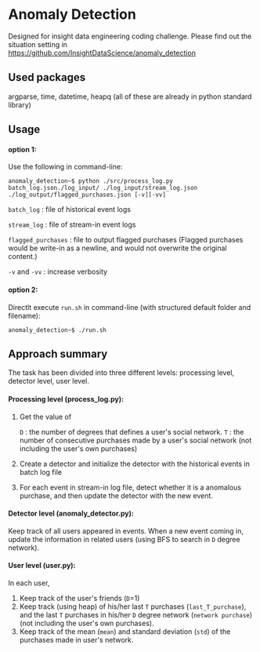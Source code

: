 # Anomaly Detection
Designed for insight data engineering coding challenge. 
Please find out the situation setting in 
https://github.com/InsightDataScience/anomaly_detection

## Used packages
argparse, time, datetime, heapq (all of these are already in python standard library)

## Usage
#### option 1:
Use the following in command-line:

    anomaly_detection~$ python ./src/process_log.py batch_log.json./log_input/ ./log_input/stream_log.json ./log_output/flagged_purchases.json [-v][-vv]

`batch_log` : file of historical event logs

`stream_log` : file of stream-in event logs

`flagged_purchases` : file to output flagged purchases (Flagged purchases would be write-in as a newline, and would not overwrite the original content.)

`-v` and `-vv` : increase verbosity

#### option 2:
Directlt execute `run.sh` in command-line (with structured default folder and filename):

    anomaly_detection~$ ./run.sh

## Approach summary

The task has been divided into three different levels: processing level, detector level, user level.

#### Processing level (process_log.py):
1. Get the value of

    `D` : the number of degrees that defines a user's social network.
    `T` : the number of consecutive purchases made by a user's social network (not including the user's own purchases)
2. Create a detector and initialize the detector with the historical events in batch log file
3. For each event in stream-in log file, detect whether it is a anomalous purchase, and then update the detector with the new event.

#### Detector level (anomaly_detector.py):
Keep track of all users appeared in events. When a new event coming in, update the information in related users (using BFS to search in `D` degree network).

#### User level (user.py):
In each user,
1. Keep track of the user's friends (`D`=1)
2. Keep track (using heap) of his/her last `T` purchases (`last_T_purchase`), and the last `T` purchases in his/her `D` degree network (`network purchase`) (not including the user's own purchases). 
3. Keep track of the mean (`mean`) and standard deviation (`std`) of the purchases made in user's network.


